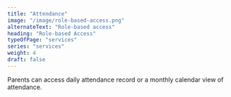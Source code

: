```yaml
---
title: "Attendance"
image: "/image/role-based-access.png"
alternateText: "Role-based access"
heading: "Role-based Access"
typeOfPage: "services"
series: "services"
weight: 4
draft: false
---
```


<p>Parents can access daily attendance record or a monthly calendar view of attendance.</p>